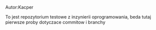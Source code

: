 Autor:Kacper

To jest repozytorium testowe z inzynierii oprogramowania,
beda tutaj pierwsze proby dotyczace commitow i branchy
